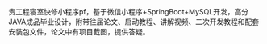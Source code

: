 ﻿贵工程寝室快修小程序pf，基于微信小程序+SpringBoot+MySQL开发，高分JAVA成品毕业设计，附带往届论文、启动教程、讲解视频、二次开发教程和配套安装包文件，论文中有项目截图，提供答疑。